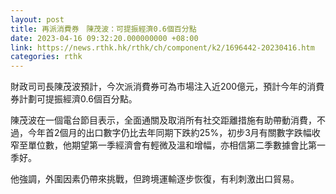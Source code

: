 ```yaml
---
layout: post
title: 再派消費券　陳茂波：可提振經濟0.6個百分點
date: 2023-04-16 09:32:20.000000000 +08:00
link: https://news.rthk.hk/rthk/ch/component/k2/1696442-20230416.htm
categories: rthk
---
```


財政司司長陳茂波預計，今次派消費券可為市場注入近200億元，預計今年的消費券計劃可提振經濟0.6個百分點。

陳茂波在一個電台節目表示，全面通關及取消所有社交距離措施有助帶動消費，不過，今年首2個月的出口數字仍比去年同期下跌約25%，初步3月有關數字跌幅收窄至單位數，他期望第一季經濟會有輕微及溫和增幅，亦相信第二季數據會比第一季好。

他強調，外圍因素仍帶來挑戰，但跨境運輸逐步恢復，有利刺激出口貿易。
